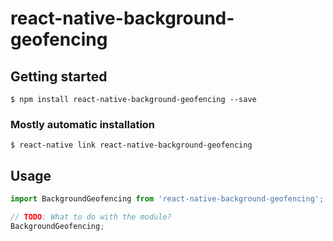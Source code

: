 # react-native-background-geofencing

## Getting started

`$ npm install react-native-background-geofencing --save`

### Mostly automatic installation

`$ react-native link react-native-background-geofencing`

## Usage
```javascript
import BackgroundGeofencing from 'react-native-background-geofencing';

// TODO: What to do with the module?
BackgroundGeofencing;
```
